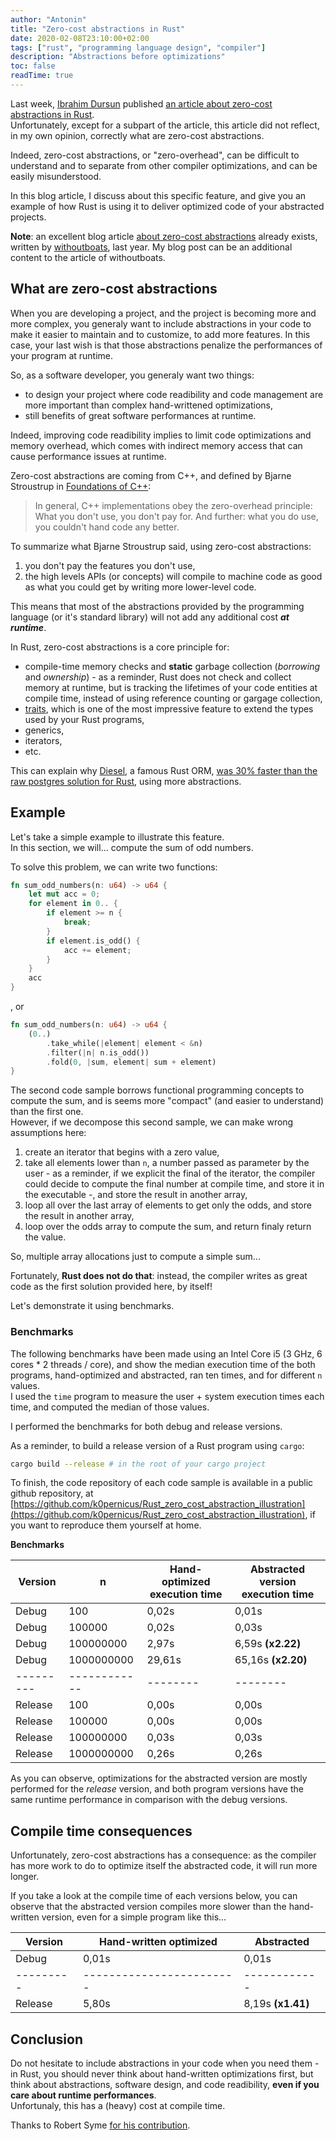 ```yaml
---
author: "Antonin"
title: "Zero-cost abstractions in Rust"
date: 2020-02-08T23:10:00+02:00
tags: ["rust", "programming language design", "compiler"]
description: "Abstractions before optimizations"
toc: false
readTime: true
---
```


Last week, [Ibrahim Dursun](https://idursun.com/) published [an article about zero-cost abstractions in Rust](https://idursun.com/posts/Rust_zero_cost_abstractions_in_action/).  
Unfortunately, except for a subpart of the article, this article did not reflect, in my own opinion, correctly what are zero-cost abstractions.

Indeed, zero-cost abstractions, or "zero-overhead", can be difficult to understand and to separate from other compiler optimizations, and can be easily misunderstood.

In this blog article, I discuss about this specific feature, and give you an example of how Rust is using it to deliver optimized code of your abstracted projects.

**Note**: an excellent blog article [about zero-cost abstractions](https://boats.gitlab.io/blog/post/zero-cost-abstractions/) already exists, written by [withoutboats](https://boats.gitlab.io/blog/page/about/), last year. My blog post can be an additional content to the article of withoutboats.

## What are zero-cost abstractions

When you are developing a project, and the project is becoming more and more complex, you generaly want to include abstractions in your code to make it easier to maintain and to customize, to add more features.
In this case, your last wish is that those abstractions penalize the performances of your program at runtime.

So, as a software developer, you generaly want two things:  

* to design your project where code readibility and code management are more important than complex hand-writtened optimizations,
* still benefits of great software performances at runtime.

Indeed, improving code readibility implies to limit code optimizations and memory overhead, which comes with indirect memory access that can cause performance issues at runtime.

Zero-cost abstractions are coming from C++, and defined by Bjarne Stroustrup in [Foundations of C++](http://www.stroustrup.com/ETAPS-corrected-draft.pdf):

> In general, C++ implementations obey the zero-overhead principle: What you don't use, you don't pay for. And further: what you do use, you couldn't hand code any better.

To summarize what Bjarne Stroustrup said, using zero-cost abstractions:

1. you don't pay the features you don't use,
2. the high levels APIs (or concepts) will compile to machine code as good as what you could get by writing more lower-level code.

This means that most of the abstractions provided by the programming language (or it's standard library) will not add any additional cost ***at runtime***.

In Rust, zero-cost abstractions is a core principle for:

* compile-time memory checks and **static** garbage collection (*borrowing* and *ownership*) - as a reminder, Rust does not check and collect memory at runtime, but is tracking the lifetimes of your code entities at compile time, instead of using reference counting or gargage collection,
* [traits](https://blog.Rust-lang.org/2015/05/11/traits.html), which is one of the most impressive feature to extend the types used by your Rust programs,
* generics,
* iterators,
* etc.

This can explain why [Diesel](https://diesel.rs/), a famous Rust ORM, [was 30% faster than the raw postgres solution for Rust](https://www.reddit.com/r/Rust/comments/5hmya5/diesel_is_30_faster_than_Rustpostgres_in/), using more abstractions.

## Example

Let's take a simple example to illustrate this feature.  
In this section, we will... compute the sum of odd numbers.

To solve this problem, we can write two functions:

```Rust
fn sum_odd_numbers(n: u64) -> u64 {
    let mut acc = 0;
    for element in 0.. {
        if element >= n {
            break;
        }
        if element.is_odd() {
            acc += element;
        }
    }
    acc
}
```

, or

```Rust
fn sum_odd_numbers(n: u64) -> u64 {
    (0..)
        .take_while(|element| element < &n)
        .filter(|n| n.is_odd())
        .fold(0, |sum, element| sum + element)
}
```

The second code sample borrows functional programming concepts to compute the sum, and is seems more "compact" (and easier to understand) than the first one.  
However, if we decompose this second sample, we can make wrong assumptions here:

1. create an iterator that begins with a zero value,
2. take all elements lower than `n`, a number passed as parameter by the user - as a reminder, if we explicit the final of the iterator, the
compiler could decide to compute the final number at compile time, and store it in the executable -, and store the result in another array,
3. loop all over the last array of elements to get only the odds, and store the result in another array,
4. loop over the odds array to compute the sum, and return finaly return the value.

So, multiple array allocations just to compute a simple sum...

Fortunately, **Rust does not do that**: instead, the compiler writes as great code as the first solution provided here, by itself!

Let's demonstrate it using benchmarks.

### Benchmarks

The following benchmarks have been made using an Intel Core i5 (3 GHz, 6 cores * 2 threads / core), and show the median execution time of the both programs, hand-optimized and abstracted, ran ten times, and for different `n` values.  
I used the `time` program to measure the user + system execution times each time, and computed the median of those values.

I performed the benchmarks for both debug and release versions.

As a reminder, to build a release version of a Rust program using `cargo`:

```bash
cargo build --release # in the root of your cargo project
```

To finish, the code repository of each code sample is available in a public github repository, at [https://github.com/k0pernicus/Rust_zero_cost_abstraction_illustration](https://github.com/k0pernicus/Rust_zero_cost_abstraction_illustration), if you want to reproduce them yourself at home.

**Benchmarks**

| Version |  n  | Hand-optimized execution time | Abstracted version execution time |
|---------|-----|-------|-------|
|  Debug  | 100 | 0,02s | 0,01s |  
|  Debug  | 100000 | 0,02s | 0,03s |  
|  Debug  | 100000000 | 2,97s | 6,59s **(x2.22)** |  
|  Debug  | 1000000000 | 29,61s | 65,16s **(x2.20)** |  
|---------|------------|--------|--------|
| Release | 100 | 0,00s | 0,00s |
| Release | 100000 | 0,00s | 0,00s |
| Release | 100000000 | 0,03s | 0,03s |
| Release | 1000000000 | 0,26s | 0,26s |

As you can observe, optimizations for the abstracted version are mostly performed for the *release* version, and both program versions have the same runtime performance in comparison with the debug versions.

## Compile time consequences

Unfortunately, zero-cost abstractions has a consequence: as the compiler has more work to do to optimize itself the abstracted code, it will run more longer.

If you take a look at the compile time of each versions below, you can observe that the abstracted version compiles more slower than the hand-written version, even for a simple program like this...

| Version | Hand-written optimized | Abstracted |
|---------|------------------------|------------|
| Debug   | 0,01s | 0,01s |
|---------|------------------------|------------|
| Release | 5,80s | 8,19s **(x1.41)** |

## Conclusion

Do not hesitate to include abstractions in your code when you need them - in Rust, you should never think about hand-written optimizations first, but think about abstractions, software design, and code readibility, **even if you care about runtime performances**.  
Unfortunaly, this has a (heavy) cost at compile time.

Thanks to Robert Syme [for his contribution](https://github.com/k0pernicus/website/pull/1).
